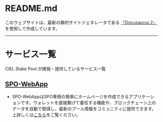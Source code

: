 # README.md

このウェブサイトは、最新の静的サイトジェネレータである [「Docusaurus 2」](https://docusaurus.io/)を使用して作成しています。

***

# サービス一覧
CIEL Stake Pool が開発・提供しているサービス一覧

## [SPO-WebApp](https://spo-webapp.vercel.app/)
- SPO-WebAppはSPO専用の簡単にホームページを作成できるアプリケーションです。ウォレットを直接繋げて委任する機能や、ブロックチェーン上のデータを自動で取得し、最新のプール情報をコミュニティに提供できます。  
上詳しくは[こちら](https://docusaurus-temp.vercel.app/docs/spo-webapp)をご覧ください。

